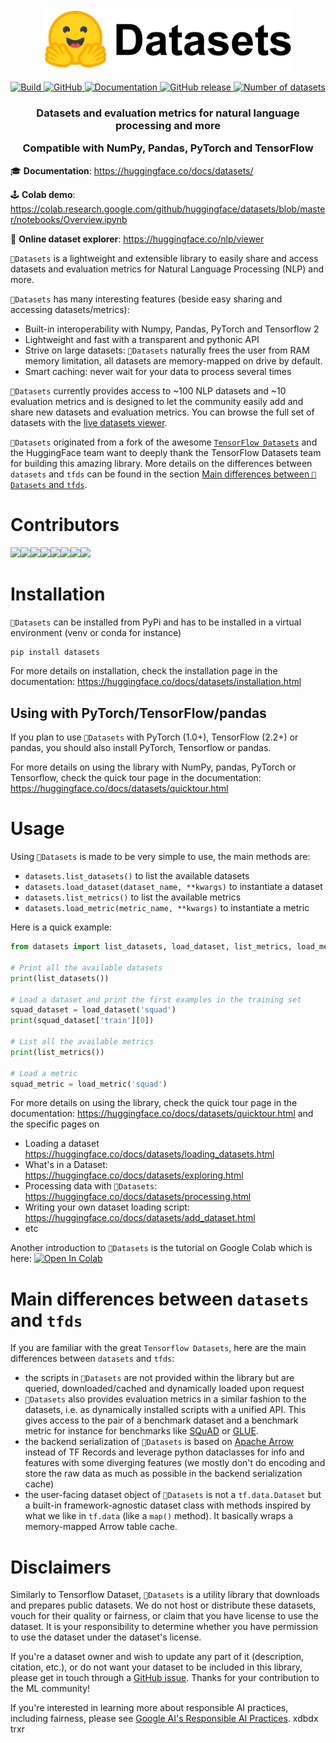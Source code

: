 <p align="center">
    <br>
    <img src="https://raw.githubusercontent.com/huggingface/datasets/master/docs/source/imgs/datasets_logo_name.jpg" width="400"/>
    <br>
<p>
<p align="center">
    <a href="https://circleci.com/gh/huggingface/datasets">
        <img alt="Build" src="https://img.shields.io/circleci/build/github/huggingface/datasets/master">
    </a>
    <a href="https://github.com/huggingface/datasets/blob/master/LICENSE">
        <img alt="GitHub" src="https://img.shields.io/github/license/huggingface/datasets.svg?color=blue">
    </a>
    <a href="https://huggingface.co/docs/datasets/index.html">
        <img alt="Documentation" src="https://img.shields.io/website/http/huggingface.co/docs/datasets/index.html.svg?down_color=red&down_message=offline&up_message=online">
    </a>
    <a href="https://github.com/huggingface/datasets/releases">
        <img alt="GitHub release" src="https://img.shields.io/github/release/huggingface/datasets.svg">
    </a>
    <a href="https://huggingface.co/datasets/">
        <img alt="Number of datasets" src="https://img.shields.io/endpoint?url=https://huggingface.co/api/shields/datasets&color=brightgreen">
    </a>
</p>

<h3 align="center">
<p> Datasets and evaluation metrics for natural language processing and more
<p> Compatible with NumPy, Pandas, PyTorch and TensorFlow
</h3>

🎓 **Documentation**: https://huggingface.co/docs/datasets/

🕹 **Colab demo**: https://colab.research.google.com/github/huggingface/datasets/blob/master/notebooks/Overview.ipynb

🔎 **Online dataset explorer**: https://huggingface.co/nlp/viewer

`🤗Datasets` is a lightweight and extensible library to easily share and access datasets and evaluation metrics for Natural Language Processing (NLP) and more.

`🤗Datasets` has many interesting features (beside easy sharing and accessing datasets/metrics):

- Built-in interoperability with Numpy, Pandas, PyTorch and Tensorflow 2
- Lightweight and fast with a transparent and pythonic API
- Strive on large datasets: `🤗Datasets` naturally frees the user from RAM memory limitation, all datasets are memory-mapped on drive by default.
- Smart caching: never wait for your data to process several times

`🤗Datasets` currently provides access to ~100 NLP datasets and ~10 evaluation metrics and is designed to let the community easily add and share new datasets and evaluation metrics. You can browse the full set of datasets with the [live datasets viewer](https://huggingface.co/nlp/viewer).

`🤗Datasets` originated from a fork of the awesome [`TensorFlow Datasets`](https://github.com/tensorflow/datasets) and the HuggingFace team want to deeply thank the TensorFlow Datasets team for building this amazing library. More details on the differences between `datasets` and `tfds` can be found in the section [Main differences between `🤗Datasets` and `tfds`](#main-differences-between-🤗Datasets-and-tfds).

# Contributors

[![](https://sourcerer.io/fame/thomwolf/huggingface/datasets/images/0)](https://sourcerer.io/fame/thomwolf/huggingface/datasets/links/0)[![](https://sourcerer.io/fame/thomwolf/huggingface/datasets/images/1)](https://sourcerer.io/fame/thomwolf/huggingface/datasets/links/1)[![](https://sourcerer.io/fame/thomwolf/huggingface/datasets/images/2)](https://sourcerer.io/fame/thomwolf/huggingface/datasets/links/2)[![](https://sourcerer.io/fame/thomwolf/huggingface/datasets/images/3)](https://sourcerer.io/fame/thomwolf/huggingface/datasets/links/3)[![](https://sourcerer.io/fame/thomwolf/huggingface/datasets/images/4)](https://sourcerer.io/fame/thomwolf/huggingface/datasets/links/4)[![](https://sourcerer.io/fame/thomwolf/huggingface/datasets/images/5)](https://sourcerer.io/fame/thomwolf/huggingface/datasets/links/5)[![](https://sourcerer.io/fame/thomwolf/huggingface/datasets/images/6)](https://sourcerer.io/fame/thomwolf/huggingface/datasets/links/6)[![](https://sourcerer.io/fame/thomwolf/huggingface/datasets/images/7)](https://sourcerer.io/fame/thomwolf/huggingface/datasets/links/7)

# Installation

`🤗Datasets` can be installed from PyPi and has to be installed in a virtual environment (venv or conda for instance)

```bash
pip install datasets
```

For more details on installation, check the installation page in the documentation: https://huggingface.co/docs/datasets/installation.html

## Using with PyTorch/TensorFlow/pandas

If you plan to use `🤗Datasets` with PyTorch (1.0+), TensorFlow (2.2+) or pandas, you should also install PyTorch, Tensorflow or pandas.

For more details on using the library with NumPy, pandas, PyTorch or Tensorflow, check the quick tour page in the documentation: https://huggingface.co/docs/datasets/quicktour.html

# Usage

Using `🤗Datasets` is made to be very simple to use, the main methods are:

- `datasets.list_datasets()` to list the available datasets
- `datasets.load_dataset(dataset_name, **kwargs)` to instantiate a dataset
- `datasets.list_metrics()` to list the available metrics
- `datasets.load_metric(metric_name, **kwargs)` to instantiate a metric

Here is a quick example:

```python
from datasets import list_datasets, load_dataset, list_metrics, load_metric

# Print all the available datasets
print(list_datasets())

# Load a dataset and print the first examples in the training set
squad_dataset = load_dataset('squad')
print(squad_dataset['train'][0])

# List all the available metrics
print(list_metrics())

# Load a metric
squad_metric = load_metric('squad')
```

For more details on using the library, check the quick tour page in the documentation: https://huggingface.co/docs/datasets/quicktour.html and the specific pages on

- Loading a dataset https://huggingface.co/docs/datasets/loading_datasets.html
- What's in a Dataset: https://huggingface.co/docs/datasets/exploring.html
- Processing data with `🤗Datasets`: https://huggingface.co/docs/datasets/processing.html
- Writing your own dataset loading script: https://huggingface.co/docs/datasets/add_dataset.html
- etc

Another introduction to `🤗Datasets` is the tutorial on Google Colab which is here:
[![Open In Colab](https://colab.research.google.com/assets/colab-badge.svg)](https://colab.research.google.com/github/huggingface/datasets/blob/master/notebooks/Overview.ipynb)

# Main differences between `datasets` and `tfds`

If you are familiar with the great `Tensorflow Datasets`, here are the main differences between `datasets` and `tfds`:
- the scripts in `🤗Datasets` are not provided within the library but are queried, downloaded/cached and dynamically loaded upon request
- `🤗Datasets` also provides evaluation metrics in a similar fashion to the datasets, i.e. as dynamically installed scripts with a unified API. This gives access to the pair of a benchmark dataset and a benchmark metric for instance for benchmarks like [SQuAD](https://rajpurkar.github.io/SQuAD-explorer/) or [GLUE](https://gluebenchmark.com/).
- the backend serialization of `🤗Datasets` is based on [Apache Arrow](https://arrow.apache.org/) instead of TF Records and leverage python dataclasses for info and features with some diverging features (we mostly don't do encoding and store the raw data as much as possible in the backend serialization cache)
- the user-facing dataset object of `🤗Datasets` is not a `tf.data.Dataset` but a built-in framework-agnostic dataset class with methods inspired by what we like in `tf.data` (like a `map()` method). It basically wraps a memory-mapped Arrow table cache.

# Disclaimers

Similarly to Tensorflow Dataset, `🤗Datasets` is a utility library that downloads and prepares public datasets. We do not host or distribute these datasets, vouch for their quality or fairness, or claim that you have license to use the dataset. It is your responsibility to determine whether you have permission to use the dataset under the dataset's license.

If you're a dataset owner and wish to update any part of it (description, citation, etc.), or do not want your dataset to be included in this library, please get in touch through a [GitHub issue](https://github.com/huggingface/datasets/issues/new). Thanks for your contribution to the ML community!

If you're interested in learning more about responsible AI practices, including fairness, please see [Google AI's Responsible AI Practices](https://ai.google/responsibilities/responsible-ai-practices/).
               xdbdx trxr                      
